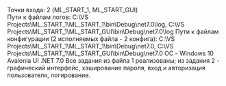 Точки входа: 2 (ML_START_1, ML_START_GUI)  
Пути к файлам логов: C:\VS Projects\ML_START_1\ML_START_1\bin\Debug\net7.0\log, C:\VS Projects\ML_START_1\ML_START_GUI\bin\Debug\net7.0\log
Пути к файлам конфигурации (2 исполняемых файла - 2 конфига): C:\VS Projects\ML_START_1\ML_START_1\bin\Debug\net7.0, C:\VS Projects\ML_START_1\ML_START_GUI\bin\Debug\net7.0
ОС - Windows 10
Avalonia UI
.NET 7.0
Все задания из файла 1 реализованы; из задания 2 - графический интерфейс, хэширование пароля, вход и авторизация пользователя, логирование.
